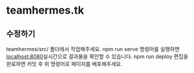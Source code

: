 # teamhermes.tk
## 수정하기
teamhermes/src/ 폴더에서 작업해주세요.
	npm run serve
명령어를 실행하면 <localhost:8080>실시간으로 결과물을 확인할 수 있습니다.
	npm run deploy
 편집을 완료하면 커밋 후 위 명령어로 페이지를 배포해주세요.
